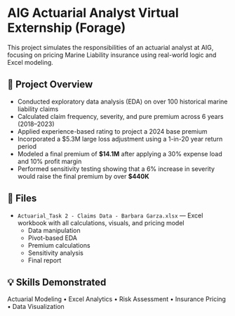 # AIG Actuarial Analyst Virtual Externship (Forage)

This project simulates the responsibilities of an actuarial analyst at AIG, focusing on pricing Marine Liability insurance using real-world logic and Excel modeling.

## 🧠 Project Overview 
- Conducted exploratory data analysis (EDA) on over 100 historical marine liability claims
- Calculated claim frequency, severity, and pure premium across 6 years (2018–2023)
- Applied experience-based rating to project a 2024 base premium
- Incorporated a $5.3M large loss adjustment using a 1-in-20 year return period
- Modeled a final premium of **$14.1M** after applying a 30% expense load and 10% profit margin
- Performed sensitivity testing showing that a 6% increase in severity would raise the final premium by over **$440K**

## 📁 Files
- `Actuarial_Task 2 - Claims Data - Barbara Garza.xlsx` — Excel workbook with all calculations, visuals, and pricing model
  - Data manipulation
  - Pivot-based EDA
  - Premium calculations
  - Sensitivity analysis
  - Final report

## 💡 Skills Demonstrated
Actuarial Modeling • Excel Analytics • Risk Assessment • Insurance Pricing • Data Visualization
